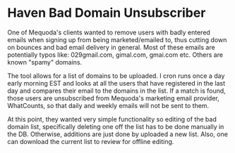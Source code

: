 Haven Bad Domain Unsubscriber
=====================
One of Mequoda's clients wanted to remove users with badly entered emails when signing up from being marketed/emailed to, thus cutting down on bounces and bad email delivery in general. Most of these emails are potentially typos like: 029gmail.com, gimal.com, gmai.com etc. Others are known "spamy" domains.

The tool allows for a list of domains to be uploaded. I cron runs once a day early morning EST and looks at all the users that have registered in the last day and compares their email to the domains in the list. If a match is found, those users are unsubscribed from Mequoda's marketing email provider, WhatCounts, so that daily and weekly emails will not be sent to them.

At this point, they wanted very simple functionality so editing of the bad domain list, specifically deleting one off the list has to be done manually in the DB. Otherwise, additions are just done by uploaded a new list. Also, one can download the current list to review for offline editing.